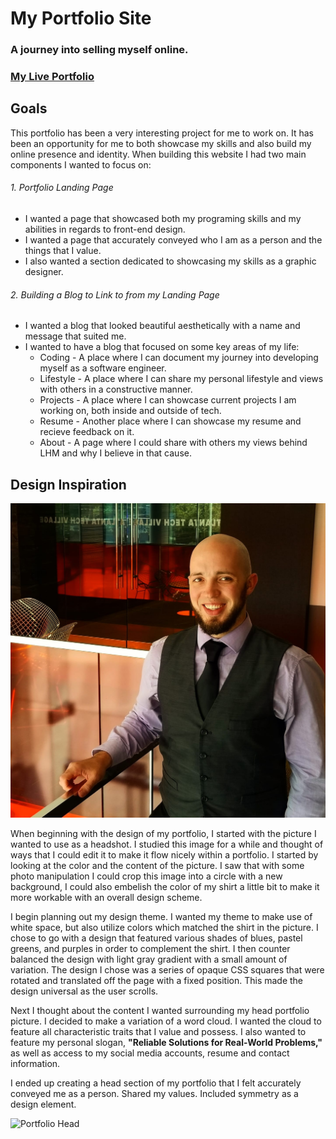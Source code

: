 # **My Portfolio Site**
###  **A journey into selling myself online.**
### [My Live Portfolio][1]

   
## Goals
 This portfolio has been a very interesting project for me to work on.  It has been an opportunity for me to both showcase my skills and also build my online presence and identity.  When building this website I had two main components I wanted to focus on:
 ###### 1.  Portfolio Landing Page
  * I wanted a page that showcased both my programing skills and my abilities in regards to front-end design.
  * I wanted a page that accurately conveyed who I am as a person and the things that I value.
  * I also wanted a section dedicated to showcasing my skills as a graphic designer.
 ###### 2.  Building a Blog to Link to from my Landing Page
  * I wanted a blog that looked beautiful aesthetically with a name and message that suited me.
  * I wanted to have a blog that focused on some key areas of my life:
     * Coding - A place where I can document my journey into developing myself as a software engineer.
     * Lifestyle - A place where I can share my personal lifestyle and views with others in a constructive manner.
     * Projects - A place where I can showcase current projects I am working on, both inside and outside of tech.
     * Resume - Another place where I can showcase my resume and recieve feedback on it.
     * About - A page where I could share with others my views behind LHM and why I believe in that cause.
     
     
## Design Inspiration
![Head Shot](/images/portfolioPic.jpg)

When beginning with the design of my portfolio, I started with the picture I wanted to use as a headshot.  I studied this image for a while and thought of ways that I could edit it to make it flow nicely within a portfolio.  I started by looking at the color and the content of the picture.  I saw that with some photo manipulation I could crop this image into a circle with a new background, I could also embelish the color of my shirt a little bit to make it more workable with an overall design scheme.  

I begin planning out my design theme.  I wanted my theme to make use of white space, but also utilize colors which matched the shirt in the picture.  I chose to go with a design that featured various shades of blues, pastel greens, and purples in order to complement the shirt.  I then counter balanced the design with light gray gradient with a small amount of variation.  The design I chose was a series of opaque CSS squares that were rotated and translated off the page with a fixed position.  This made the design universal as the user scrolls.

Next I thought about the content I wanted surrounding my head portfolio picture.  I decided to make a variation of a word cloud.  I wanted the cloud to feature all characteristic traits that I value and possess.  I also wanted to feature my personal slogan, **"Reliable Solutions for Real-World Problems,"** as well as access to my social media accounts, resume and contact information.

I ended up creating a head section of my portfolio that I felt accurately conveyed me as a person.  Shared my values.  Included symmetry as a design element.

![Portfolio Head](/mardownimages/PortfolioHead.png)
      
[1]: https://www.matthew-marberry.com
